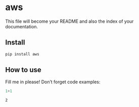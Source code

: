 aws
================

<!-- WARNING: THIS FILE WAS AUTOGENERATED! DO NOT EDIT! -->

This file will become your README and also the index of your
documentation.

## Install

``` sh
pip install aws
```

## How to use

Fill me in please! Don’t forget code examples:

``` python
1+1
```

    2
